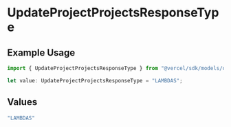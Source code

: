 # UpdateProjectProjectsResponseType

## Example Usage

```typescript
import { UpdateProjectProjectsResponseType } from "@vercel/sdk/models/operations";

let value: UpdateProjectProjectsResponseType = "LAMBDAS";
```

## Values

```typescript
"LAMBDAS"
```